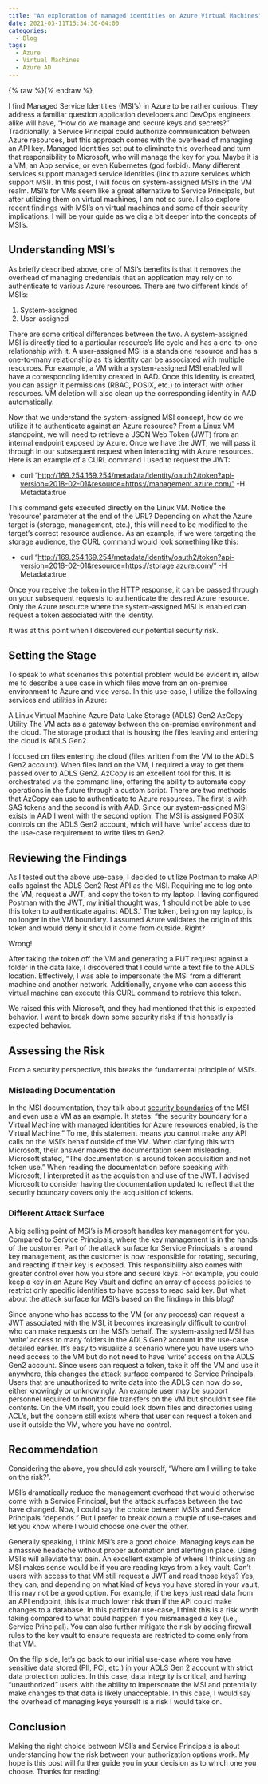 ```yaml
---
title: "An exploration of managed identities on Azure Virtual Machines"
date: 2021-03-11T15:34:30-04:00
categories:
  - Blog
tags:
  - Azure
  - Virtual Machines
  - Azure AD
---
```


{% raw %}<img src="{{ site.url }}{{ site.baseurl }}/assets/images/blog_images/2021-03-11-an-exploration-of-managed-identities-on-azure-virtual-machines/identity.jpeg" alt="">{% endraw %}

I find Managed Service Identities (MSI’s) in Azure to be rather curious. They address a familiar question application developers and DevOps engineers alike will have, “How do we manage and secure keys and secrets?” Traditionally, a Service Principal could authorize communication between Azure resources, but this approach comes with the overhead of managing an API key. Managed Identities set out to eliminate this overhead and turn that responsibility to Microsoft, who will manage the key for you. Maybe it is a VM, an App service, or even Kubernetes (god forbid). Many different services support managed service identities (link to azure services which support MSI). In this post, I will focus on system-assigned MSI’s in the VM realm. MSI’s for VMs seem like a great alternative to Service Principals, but after utilizing them on virtual machines, I am not so sure. I also explore recent findings with MSI’s on virtual machines and some of their security implications. I will be your guide as we dig a bit deeper into the concepts of MSI’s.

## Understanding MSI’s

As briefly described above, one of MSI’s benefits is that it removes the overhead of managing credentials that an application may rely on to authenticate to various Azure resources. There are two different kinds of MSI’s:

1. System-assigned
2. User-assigned

There are some critical differences between the two. A system-assigned MSI is directly tied to a particular resource’s life cycle and has a one-to-one relationship with it. A user-assigned MSI is a standalone resource and has a one-to-many relationship as it’s identity can be associated with multiple resources. For example, a VM with a system-assigned MSI enabled will have a corresponding identity created in AAD. Once this identity is created, you can assign it permissions (RBAC, POSIX, etc.) to interact with other resources. VM deletion will also clean up the corresponding identity in AAD automatically.

Now that we understand the system-assigned MSI concept, how do we utilize it to authenticate against an Azure resource? From a Linux VM standpoint, we will need to retrieve a JSON Web Token (JWT) from an internal endpoint exposed by Azure. Once we have the JWT, we will pass it through in our subsequent request when interacting with Azure resources. Here is an example of a CURL command I used to request the JWT:

- curl “http://169.254.169.254/metadata/identity/oauth2/token?api-version=2018-02-01&resource=https://management.azure.com/” -H Metadata:true

This command gets executed directly on the Linux VM. Notice the ‘resource’ parameter at the end of the URL? Depending on what the Azure target is (storage, management, etc.), this will need to be modified to the target’s correct resource audience. As an example, if we were targeting the storage audience, the CURL command would look something like this:

- curl “http://169.254.169.254/metadata/identity/oauth2/token?api-version=2018-02-01&resource=https://storage.azure.com/” -H Metadata:true

Once you receive the token in the HTTP response, it can be passed through on your subsequent requests to authenticate the desired Azure resource. Only the Azure resource where the system-assigned MSI is enabled can request a token associated with the identity.

It was at this point when I discovered our potential security risk.

## Setting the Stage

To speak to what scenarios this potential problem would be evident in, allow me to describe a use case in which files move from an on-premise environment to Azure and vice versa. In this use-case, I utilize the following services and utilities in Azure:

A Linux Virtual Machine
Azure Data Lake Storage (ADLS) Gen2
AzCopy Utility
The VM acts as a gateway between the on-premise environment and the cloud. The storage product that is housing the files leaving and entering the cloud is ADLS Gen2.

I focused on files entering the cloud (files written from the VM to the ADLS Gen2 account). When files land on the VM, I required a way to get them passed over to ADLS Gen2. AzCopy is an excellent tool for this. It is orchestrated via the command line, offering the ability to automate copy operations in the future through a custom script. There are two methods that AzCopy can use to authenticate to Azure resources. The first is with SAS tokens and the second is with AAD. Since our system-assigned MSI exists in AAD I went with the second option. The MSI is assigned POSIX controls on the ADLS Gen2 account, which will have ‘write’ access due to the use-case requirement to write files to Gen2.

## Reviewing the Findings

As I tested out the above use-case, I decided to utilize Postman to make API calls against the ADLS Gen2 Rest API as the MSI. Requiring me to log onto the VM, request a JWT, and copy the token to my laptop. Having configured Postman with the JWT, my initial thought was, ‘I should not be able to use this token to authenticate against ADLS.’ The token, being on my laptop, is no longer in the VM boundary. I assumed Azure validates the origin of this token and would deny it should it come from outside. Right?

Wrong!

After taking the token off the VM and generating a PUT request against a folder in the data lake, I discovered that I could write a text file to the ADLS location. Effectively, I was able to impersonate the MSI from a different machine and another network. Additionally, anyone who can access this virtual machine can execute this CURL command to retrieve this token.

We raised this with Microsoft, and they had mentioned that this is expected behavior. I want to break down some security risks if this honestly is expected behavior.

## Assessing the Risk

From a security perspective, this breaks the fundamental principle of MSI’s.

### Misleading Documentation

In the MSI documentation, they talk about [security boundaries](https://docs.microsoft.com/en-us/azure/active-directory/managed-identities-azure-resources/known-issues#what-is-the-security-boundary-of-managed-identities-for-azure-resources) of the MSI and even use a VM as an example. It states: “the security boundary for a Virtual Machine with managed identities for Azure resources enabled, is the Virtual Machine.” To me, this statement means you cannot make any API calls on the MSI’s behalf outside of the VM. When clarifying this with Microsoft, their answer makes the documentation seem misleading. Microsoft stated, “The documentation is around token acquisition and not token use.” When reading the documentation before speaking with Microsoft, I interpreted it as the acquisition and use of the JWT. I advised Microsoft to consider having the documentation updated to reflect that the security boundary covers only the acquisition of tokens.

### Different Attack Surface

A big selling point of MSI’s is Microsoft handles key management for you. Compared to Service Principals, where the key management is in the hands of the customer. Part of the attack surface for Service Principals is around key management, as the customer is now responsible for rotating, securing, and reacting if their key is exposed. This responsibility also comes with greater control over how you store and secure keys. For example, you could keep a key in an Azure Key Vault and define an array of access policies to restrict only specific identities to have access to read said key. But what about the attack surface for MSI’s based on the findings in this blog?

Since anyone who has access to the VM (or any process) can request a JWT associated with the MSI, it becomes increasingly difficult to control who can make requests on the MSI’s behalf. The system-assigned MSI has ‘write’ access to many folders in the ADLS Gen2 account in the use-case detailed earlier. It’s easy to visualize a scenario where you have users who need access to the VM but do not need to have ‘write’ access on the ADLS Gen2 account. Since users can request a token, take it off the VM and use it anywhere, this changes the attack surface compared to Service Principals. Users that are unauthorized to write data into the ADLS can now do so, either knowingly or unknowingly. An example user may be support personnel required to monitor file transfers on the VM but shouldn’t see file contents. On the VM itself, you could lock down files and directories using ACL’s, but the concern still exists where that user can request a token and use it outside the VM, where you have no control.

## Recommendation

Considering the above, you should ask yourself, “Where am I willing to take on the risk?”.

MSI’s dramatically reduce the management overhead that would otherwise come with a Service Principal, but the attack surfaces between the two have changed. Now, I could say the choice between MSI’s and Service Principals “depends.” But I prefer to break down a couple of use-cases and let you know where I would choose one over the other.

Generally speaking, I think MSI’s are a good choice. Managing keys can be a massive headache without proper automation and alerting in place. Using MSI’s will alleviate that pain. An excellent example of where I think using an MSI makes sense would be if you are reading keys from a key vault. Can’t users with access to that VM still request a JWT and read those keys? Yes, they can, and depending on what kind of keys you have stored in your vault, this may not be a good option. For example, if the keys just read data from an API endpoint, this is a much lower risk than if the API could make changes to a database. In this particular use-case, I think this is a risk worth taking compared to what could happen if you mismanaged a key (i.e., Service Principal). You can also further mitigate the risk by adding firewall rules to the key vault to ensure requests are restricted to come only from that VM.

On the flip side, let’s go back to our initial use-case where you have sensitive data stored (PII, PCI, etc.) in your ADLS Gen 2 account with strict data protection policies. In this case, data integrity is critical, and having “unauthorized” users with the ability to impersonate the MSI and potentially make changes to that data is likely unacceptable. In this case, I would say the overhead of managing keys yourself is a risk I would take on.

## Conclusion

Making the right choice between MSI’s and Service Principals is about understanding how the risk between your authorization options work. My hope is this post will further guide you in your decision as to which one you choose. Thanks for reading!
